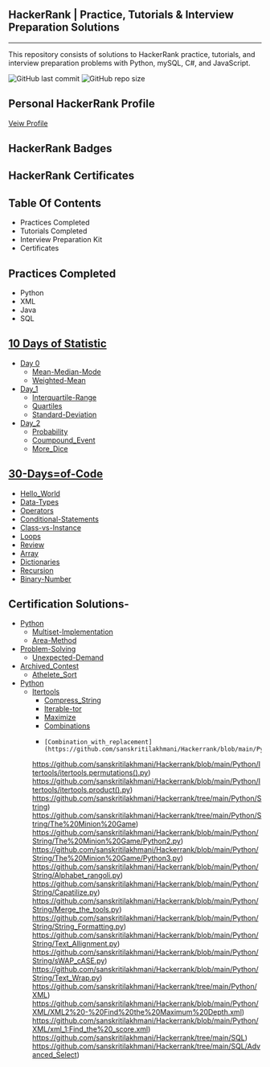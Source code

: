 **HackerRank | Practice, Tutorials & Interview Preparation Solutions**
----------------------------
----------------------------
This repository consists of solutions to HackerRank practice, tutorials, and interview preparation problems with Python, mySQL, C#, and JavaScript.

![GitHub last commit](https://img.shields.io/github/last-commit/sanskritilakhmani/Hackerrank)
![GitHub repo size](https://img.shields.io/github/repo-size/sanskritilakhmani/Hackerrank)

Personal HackerRank Profile
----------------------------
[Veiw Profile](https://www.hackerrank.com/sanskriti_lakhm1?hr_r=1)

HackerRank Badges
--------------------


HackerRank Certificates
------------------------

Table Of Contents
-----------------
* Practices Completed
* Tutorials Completed
* Interview Preparation Kit
* Certificates

Practices Completed
----------------------
* Python
* XML
* Java
* SQL

[10 Days of Statistic](https://github.com/sanskritilakhmani/Hackerrank/tree/main/10_Days_of_Statistics)
----------------------------
* [Day 0](https://github.com/sanskritilakhmani/Hackerrank/tree/main/10_Days_of_Statistics/Day0)
  * [Mean-Median-Mode](https://github.com/sanskritilakhmani/Hackerrank/blob/main/10_Days_of_Statistics/Day0/Mean_Median_Mode.py)
  * [Weighted-Mean](https://github.com/sanskritilakhmani/Hackerrank/blob/main/10_Days_of_Statistics/Day0/Weighted_Mean.py)
* [Day_1](https://github.com/sanskritilakhmani/Hackerrank/tree/main/10_Days_of_Statistics/Day1)
  * [Interquartile-Range](https://github.com/sanskritilakhmani/Hackerrank/blob/main/10_Days_of_Statistics/Day1/Interquartile%20Range.py)
  * [Quartiles](https://github.com/sanskritilakhmani/Hackerrank/blob/main/10_Days_of_Statistics/Day1/Quartiles.py)
  * [Standard-Deviation](https://github.com/sanskritilakhmani/Hackerrank/blob/main/10_Days_of_Statistics/Day1/Standard_Deviation.py)
* [Day_2](https://github.com/sanskritilakhmani/Hackerrank/tree/main/10_Days_of_Statistics/Day2)
	* [Probability](https://github.com/sanskritilakhmani/Hackerrank/blob/main/10_Days_of_Statistics/Day2/Basic_Probability.py)
	*	[Coumpound_Event](https://github.com/sanskritilakhmani/Hackerrank/blob/main/10_Days_of_Statistics/Day2/Compound_Event_Probability.py)
	*	[More_Dice](https://github.com/sanskritilakhmani/Hackerrank/blob/main/10_Days_of_Statistics/Day2/More_Dice.py)

[30-Days=of-Code](https://github.com/sanskritilakhmani/Hackerrank/tree/main/30-Days-of-Code)
---------------------------------------------------
* [Hello_World](https://github.com/sanskritilakhmani/Hackerrank/blob/main/30-Days-of-Code/Day0:_Hello_World)
* [Data-Types](https://github.com/sanskritilakhmani/Hackerrank/blob/main/30-Days-of-Code/Day1:_Data_Types)
* [Operators](https://github.com/sanskritilakhmani/Hackerrank/blob/main/30-Days-of-Code/Day2:_Operators+)
* [Conditional-Statements](https://github.com/sanskritilakhmani/Hackerrank/blob/main/30-Days-of-Code/Day3:_Intro_to_Conditional_Statements.py)
* [Class-vs-Instance](https://github.com/sanskritilakhmani/Hackerrank/blob/main/30-Days-of-Code/Day4:_Class_vs_Instance)
* [Loops](https://github.com/sanskritilakhmani/Hackerrank/blob/main/30-Days-of-Code/Day5:_Loops)
* [Review](https://github.com/sanskritilakhmani/Hackerrank/blob/main/30-Days-of-Code/Day6:_Review)
* [Array](https://github.com/sanskritilakhmani/Hackerrank/blob/main/30-Days-of-Code/Day7:_Arrays)
* [Dictionaries](https://github.com/sanskritilakhmani/Hackerrank/blob/main/30-Days-of-Code/Day8:_Dictionaries_%26_Map)
* [Recursion](https://github.com/sanskritilakhmani/Hackerrank/blob/main/30-Days-of-Code/Day9:_Recursion_3.py)
* [Binary-Number](https://github.com/sanskritilakhmani/Hackerrank/blob/main/30-Days-of-Code/Day10:_Binary_Numbers.py)

Certification Solutions-
--------------------------------
* [Python](https://github.com/sanskritilakhmani/Hackerrank/tree/main/Certification_Test_Python/Basic)
	* [Multiset-Implementation](https://github.com/sanskritilakhmani/Hackerrank/blob/main/Certification_Test_Python/Basic/Multiset_Implementation)
	* [Area-Method](https://github.com/sanskritilakhmani/Hackerrank/blob/main/Certification_Test_Python/Basic/Shape_class_with_area_method)
* [Problem-Solving](https://github.com/sanskritilakhmani/Hackerrank/tree/main/Certification_test_problem_solving/Basic)
	* [Unexpected-Demand](https://github.com/sanskritilakhmani/Hackerrank/blob/main/Certification_test_problem_solving/Basic/Unexpected_Demand)
* [Archived_Contest](https://github.com/sanskritilakhmani/Hackerrank/tree/main/Contest_Archieved/Pythonist)
	* [Athelete_Sort](https://github.com/sanskritilakhmani/Hackerrank/blob/main/Contest_Archieved/Pythonist/Athlete_Sort)
* [Python](https://github.com/sanskritilakhmani/Hackerrank/tree/main/Python)
	* [Itertools](https://github.com/sanskritilakhmani/Hackerrank/tree/main/Python/Itertools)
		* [Compress_String](https://github.com/sanskritilakhmani/Hackerrank/blob/main/Python/Itertools/Compress_the_string.py)
		* [Iterable-tor](https://github.com/sanskritilakhmani/Hackerrank/blob/main/Python/Itertools/Iterables_%26_Iterators.py)
		* [Maximize](https://github.com/sanskritilakhmani/Hackerrank/blob/main/Python/Itertools/Maximize_it.py)
		* [Combinations](https://github.com/sanskritilakhmani/Hackerrank/blob/main/Python/Itertools/itertools.combinations().py)
		*     [Combination_with_replacement](https://github.com/sanskritilakhmani/Hackerrank/blob/main/Python/Itertools/itertools.combinations_with_replacement().py)
		https://github.com/sanskritilakhmani/Hackerrank/blob/main/Python/Itertools/itertools.permutations().py)
		https://github.com/sanskritilakhmani/Hackerrank/blob/main/Python/Itertools/itertools.product().py)
	https://github.com/sanskritilakhmani/Hackerrank/tree/main/Python/String)
		https://github.com/sanskritilakhmani/Hackerrank/tree/main/Python/String/The%20Minion%20Game)
			https://github.com/sanskritilakhmani/Hackerrank/blob/main/Python/String/The%20Minion%20Game/Python2.py)
			https://github.com/sanskritilakhmani/Hackerrank/blob/main/Python/String/The%20Minion%20Game/Python3.py)
		https://github.com/sanskritilakhmani/Hackerrank/blob/main/Python/String/Alphabet_rangoli.py)
		https://github.com/sanskritilakhmani/Hackerrank/blob/main/Python/String/Capatilize.py)
		https://github.com/sanskritilakhmani/Hackerrank/blob/main/Python/String/Merge_the_tools.py)
		https://github.com/sanskritilakhmani/Hackerrank/blob/main/Python/String/String_Formatting.py)
		https://github.com/sanskritilakhmani/Hackerrank/blob/main/Python/String/Text_Allignment.py)
		https://github.com/sanskritilakhmani/Hackerrank/blob/main/Python/String/sWAP_cASE.py)
		https://github.com/sanskritilakhmani/Hackerrank/blob/main/Python/String/Text_Wrap.py)
	https://github.com/sanskritilakhmani/Hackerrank/tree/main/Python/XML)
		https://github.com/sanskritilakhmani/Hackerrank/blob/main/Python/XML/XML2%20-%20Find%20the%20Maximum%20Depth.xml)
		https://github.com/sanskritilakhmani/Hackerrank/blob/main/Python/XML/xml_1:Find_the%20_score.xml)
	https://github.com/sanskritilakhmani/Hackerrank/tree/main/SQL)
		https://github.com/sanskritilakhmani/Hackerrank/tree/main/SQL/Advanced_Select)	








